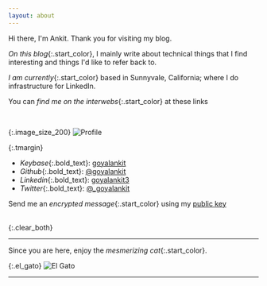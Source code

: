 ```yaml
---
layout: about
---
```




Hi there, I'm Ankit. Thank you for visiting my blog. 

<style>
.start_color {
    color: rgba(47, 160, 10, 0.84);
    font-weight: 700;
}

.bold_text {
    font-weight: 700;
}

</style>

*On this blog*{:.start_color}, I mainly write about technical things that I find interesting and things I'd like to refer back to.

*I am currently*{:.start_color} based in Sunnyvale, California; where I do infrastructure for LinkedIn. 

You can *find me on the interwebs*{:.start_color} at these links

<br/>

<style>
.image_size_200 {
    width: 200px;
    float: left;
}

.tmargin{
    text-decoration: none;
    padding-top:5px;
    padding-left: -5px;
}

.clear_both{
    clear: both;

}

</style>


{:.image_size_200}
![Profile]({{site.url}}/assets/img/profile.png)

{:.tmargin}
- *Keybase*{:.bold_text}: [goyalankit](https://keybase.io/goyalankit)
- *Github*{:.bold_text}: [@goyalankit](https://github.com/goyalankit)
- *Linkedin*{:.bold_text}: [goyalankit3](https://linkedin.com/in/goyalankit3)
- *Twitter*{:.bold_text}: [@_goyalankit](https://twitter.com/_goyalankit)

Send me an *encrypted message*{:.start_color} using my [public key](https://secure.goyalankit.com/)

<br/>
{:.clear_both}

---
Since you are here, enjoy the *mesmerizing cat*{:.start_color}.


{:.el_gato}
![El Gato]({{site.url}}/assets/img/el_gato2.gif)

---
